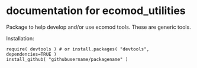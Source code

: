 # documentation for ecomod_utilities 

Package to help develop and/or use ecomod tools. These are generic tools. 

Installation:

```
require( devtools ) # or install.packages( "devtools", dependencies=TRUE )
install_github( "githubusername/packagename" ) 
```

